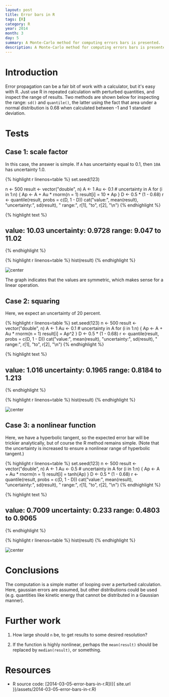 ```yaml
---
layout: post
title: Error bars in R
tags: [R]
category: R
year: 2014
month: 3
day: 5
summary: A Monte-Carlo method for computing errors bars is presented.
description: A Monte-Carlo method for computing errors bars is presented.
---
```


# Introduction

Error propagation can be a fair bit of work with a calculator, but it's easy with R.  Just use R in repeated calculation with perturbed quantities, and inspect the range of results.  Two methods are shown below for inspecting the range: ``sd()`` and ``quantile()``, the latter using the fact that area under a normal distribution is 0.68 when calculated between -1 and 1 standard deviation.

# Tests


## Case 1: scale factor

In this case, the answer is simple.  If ``A`` has uncertainty equal to 0.1, then ``10A`` has uncertainty 1.0.



{% highlight r linenos=table %}
set.seed(123)

n <- 500
result <- vector("double", n)
A <- 1
Au <- 0.1  # uncertainty in A
for (i in 1:n) {
    Ap <- A + Au * rnorm(n = 1)
    result[i] = 10 * Ap
}
D <- 0.5 * (1 - 0.68)
r <- quantile(result, probs = c(D, 1 - D))
cat("value:", mean(result), "uncertainty:", sd(result), " range:", r[1], "to", 
    r[2], "\n")
{% endhighlight %}



{% highlight text %}
## value: 10.03 uncertainty: 0.9728  range: 9.047 to 11.02
{% endhighlight %}



{% highlight r linenos=table %}
hist(result)
{% endhighlight %}

![center](http://dankelley.github.io/assets/figs/2014-03-05-error-bars-in-r/unnamed-chunk-1.png) 


The graph indicates that the values are symmetric, which makes sense for a linear operation.

                                        
## Case 2: squaring

Here, we expect an uncertainty of 20 percent.



{% highlight r linenos=table %}
set.seed(123)
n <- 500
result <- vector("double", n)
A <- 1
Au <- 0.1  # uncertainty in A
for (i in 1:n) {
    Ap <- A + Au * rnorm(n = 1)
    result[i] = Ap^2
}
D <- 0.5 * (1 - 0.68)
r <- quantile(result, probs = c(D, 1 - D))
cat("value:", mean(result), "uncertainty:", sd(result), " range:", r[1], "to", 
    r[2], "\n")
{% endhighlight %}



{% highlight text %}
## value: 1.016 uncertainty: 0.1965  range: 0.8184 to 1.213
{% endhighlight %}



{% highlight r linenos=table %}
hist(result)
{% endhighlight %}

![center](http://dankelley.github.io/assets/figs/2014-03-05-error-bars-in-r/unnamed-chunk-2.png) 


## Case 3: a nonlinear function

Here, we have a hyperbolic tangent, so the expected error bar will be trickier analytically, but of course the R method remains simple.  (Note that the uncertainty is increased to ensure a nonlinear range of hyperbolic tangent.)



{% highlight r linenos=table %}
set.seed(123)
n <- 500
result <- vector("double", n)
A <- 1
Au <- 0.5  # uncertainty in A
for (i in 1:n) {
    Ap <- A + Au * rnorm(n = 1)
    result[i] = tanh(Ap)
}
D <- 0.5 * (1 - 0.68)
r <- quantile(result, probs = c(D, 1 - D))
cat("value:", mean(result), "uncertainty:", sd(result), " range:", r[1], "to", 
    r[2], "\n")
{% endhighlight %}



{% highlight text %}
## value: 0.7009 uncertainty: 0.233  range: 0.4803 to 0.9065
{% endhighlight %}



{% highlight r linenos=table %}
hist(result)
{% endhighlight %}

![center](http://dankelley.github.io/assets/figs/2014-03-05-error-bars-in-r/unnamed-chunk-3.png) 


# Conclusions

The computation is a simple matter of looping over a perturbed calculation.  Here, gaussian errors are assumed, but other distributions could be used (e.g. quantities like kinetic energy that cannot be distributed in a Gaussian manner).  

# Further work

1. How large should ``n`` be, to get results to some desired resolution?

2. If the function is highly nonlinear, perhaps the ``mean(result)`` should be replaced by ``median(result)``, or something. 

# Resources

* R source code: [2014-03-05-error-bars-in-r.R]({{ site.url }}/assets/2014-03-05-error-bars-in-r.R)

